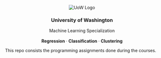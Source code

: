 <p align="center">
 <img src='https://i.imgur.com/SP72GJm.png' alt='UoW Logo'>
 <h3 align="center">University of Washington</h3>
 <p align="center">
  Machine Learning Specialization
  <br/>
  <br/>
  <b>Regression</b>
  ·
  <b>Classification</b>
  ·
  <b>Clustering</b>
 </p>
</p>
This repo consists the programming assignments done during the courses.
